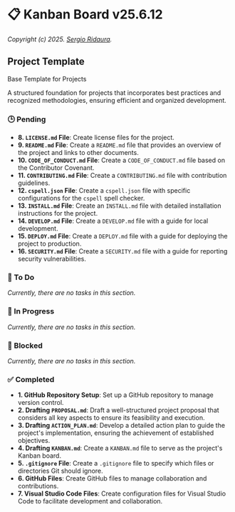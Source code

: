 # 📋 Kanban Board v25.6.12

_Copyright (c) 2025. [Sergio Ridaura](https://github.com/sergio-ridaura)._

## Project Template

Base Template for Projects

A structured foundation for projects that incorporates best practices and recognized methodologies, ensuring efficient and organized development.

### 🕒 Pending

- **8. `LICENSE.md` File**: Create license files for the project.
- **9. `README.md` File**: Create a `README.md` file that provides an overview of the project and links to other documents.
- **10. `CODE_OF_CONDUCT.md` File**: Create a `CODE_OF_CONDUCT.md` file based on the Contributor Covenant.
- **11. `CONTRIBUTING.md` File**: Create a `CONTRIBUTING.md` file with contribution guidelines.
- **12. `cspell.json` File**: Create a `cspell.json` file with specific configurations for the `cspell` spell checker.
- **13. `INSTALL.md` File**: Create an `INSTALL.md` file with detailed installation instructions for the project.
- **14. `DEVELOP.md` File**: Create a `DEVELOP.md` file with a guide for local development.
- **15. `DEPLOY.md` File**: Create a `DEPLOY.md` file with a guide for deploying the project to production.
- **16. `SECURITY.md` File**: Create a `SECURITY.md` file with a guide for reporting security vulnerabilities.

### 🔨 To Do

_Currently, there are no tasks in this section._

### 🔄 In Progress

_Currently, there are no tasks in this section._

### 🚧 Blocked

_Currently, there are no tasks in this section._

### ✅ Completed

- **1. GitHub Repository Setup**: Set up a GitHub repository to manage version control.
- **2. Drafting `PROPOSAL.md`**: Draft a well-structured project proposal that considers all key aspects to ensure its feasibility and execution.
- **3. Drafting `ACTION_PLAN.md`**: Develop a detailed action plan to guide the project's implementation, ensuring the achievement of established objectives.
- **4. Drafting `KANBAN.md`**: Create a `KANBAN.md` file to serve as the project's Kanban board.
- **5. `.gitignore` File**: Create a `.gitignore` file to specify which files or directories Git should ignore.
- **6. GitHub Files**: Create GitHub files to manage collaboration and contributions.
- **7. Visual Studio Code Files**: Create configuration files for Visual Studio Code to facilitate development and collaboration.
